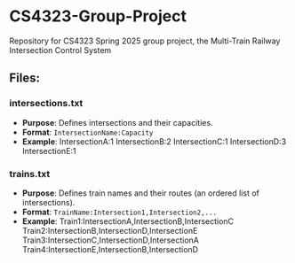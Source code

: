 # CS4323-Group-Project
Repository for CS4323 Spring 2025 group project, the Multi-Train Railway Intersection Control System

## Files:
### intersections.txt
- **Purpose**: Defines intersections and their capacities.
- **Format**: `IntersectionName:Capacity`
- **Example**:
IntersectionA:1 IntersectionB:2 IntersectionC:1 IntersectionD:3 IntersectionE:1

### trains.txt
- **Purpose**: Defines train names and their routes (an ordered list of intersections).
- **Format**: `TrainName:Intersection1,Intersection2,...`
- **Example**:
Train1:IntersectionA,IntersectionB,IntersectionC Train2:IntersectionB,IntersectionD,IntersectionE Train3:IntersectionC,IntersectionD,IntersectionA Train4:IntersectionE,IntersectionB,IntersectionD

